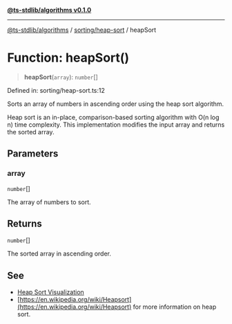 [**@ts-stdlib/algorithms v0.1.0**](../../../README.md)

***

[@ts-stdlib/algorithms](../../../README.md) / [sorting/heap-sort](../README.md) / heapSort

# Function: heapSort()

> **heapSort**(`array`): `number`[]

Defined in: sorting/heap-sort.ts:12

Sorts an array of numbers in ascending order using the heap sort algorithm.

Heap sort is an in-place, comparison-based sorting algorithm with O(n log n) time complexity.
This implementation modifies the input array and returns the sorted array.

## Parameters

### array

`number`[]

The array of numbers to sort.

## Returns

`number`[]

The sorted array in ascending order.

## See

 - [Heap Sort Visualization](https://www.geeksforgeeks.org/heap-sort/)
 - [https://en.wikipedia.org/wiki/Heapsort](https://en.wikipedia.org/wiki/Heapsort) for more information on heap sort.
